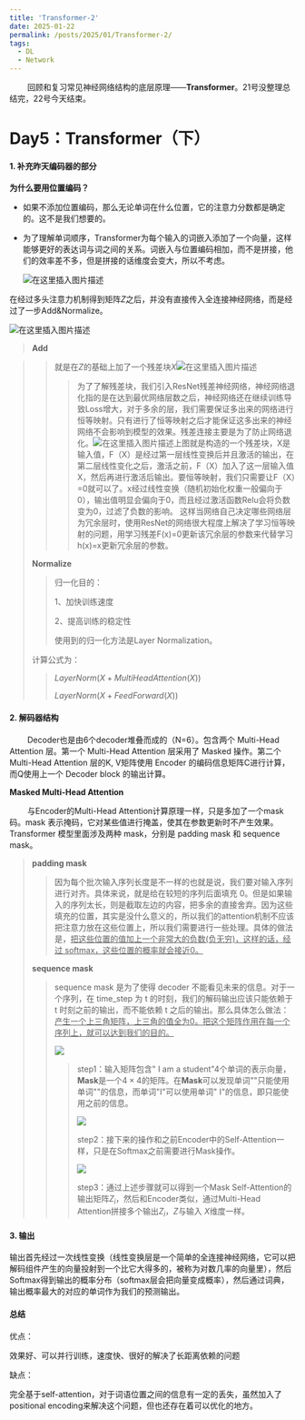 ```yaml
---
title: 'Transformer-2'
date: 2025-01-22
permalink: /posts/2025/01/Transformer-2/
tags:
  - DL
  - Network
---
```


        回顾和复习常见神经网络结构的底层原理——**Transformer**。21号没整理总结完，22号今天结束。

Day5：Transformer（下）
======

#### 1. 补充昨天编码器的部分

**为什么要用位置编码？**

* 如果不添加位置编码，那么无论单词在什么位置，它的注意力分数都是确定的。这不是我们想要的。

* 为了理解单词顺序，Transformer为每个输入的词嵌入添加了一个向量，这样能够更好的表达词与词之间的关系。词嵌入与位置编码相加，而不是拼接，他们的效率差不多，但是拼接的话维度会变大，所以不考虑。
  
  <img src="https://i-blog.csdnimg.cn/blog_migrate/beeb9fb0c7074051b1a064edb19a73bc.png" title="" alt="在这里插入图片描述" data-align="center">

在经过多头注意力机制得到矩阵$Z$之后，并没有直接传入全连接神经网络，而是经过了一步Add&Normalize。

![在这里插入图片描述](https://i-blog.csdnimg.cn/blog_migrate/29a24a78b70aa77ffd41b5ae2bfdc5e7.png#pic_center)

> **Add**

> > 就是在$Z$的基础上加了一个残差块$X$<img src="https://i-blog.csdnimg.cn/blog_migrate/b9951837dd639046ca37c9fba8b4efc5.png#pic_center" title="" alt="在这里插入图片描述" data-align="center">
> > 
> > > 为了了解残差块，我们引入ResNet残差神经网络，神经网络退化指的是在达到最优网络层数之后，神经网络还在继续训练导致Loss增大，对于多余的层，我们需要保证多出来的网络进行恒等映射。只有进行了恒等映射之后才能保证这多出来的神经网络不会影响到模型的效果。残差连接主要是为了防止网络退化。<img src="https://i-blog.csdnimg.cn/blog_migrate/df2011b93622dc7da054b8853b16bafd.png#pic_center" title="" alt="在这里插入图片描述" data-align="center">上图就是构造的一个残差块，X是输入值，F（X）是经过第一层线性变换后并且激活的输出，在第二层线性变化之后，激活之前，F（X）加入了这一层输入值X，然后再进行激活后输出。要恒等映射，我们只需要让F（X）=0就可以了。x经过线性变换（随机初始化权重一般偏向于0），输出值明显会偏向于0，而且经过激活函数Relu会将负数变为0，过滤了负数的影响。
> > > 这样当网络自己决定哪些网络层为冗余层时，使用ResNet的网络很大程度上解决了学习恒等映射的问题，用学习残差F(x)=0更新该冗余层的参数来代替学习h(x)=x更新冗余层的参数。
> 
> **Normalize**
> 
> > 归一化目的：  
> > 
> > 1、加快训练速度  
> > 
> > 2、提高训练的稳定性  
> > 
> > 使用到的归一化方法是Layer Normalization。
> 
> 计算公式为：
> 
> > $LayerNorm(X+MultiHeadAttention(X))$
> > 
> > $LayerNorm(X+FeedForward(X))$

#### 2. 解码器结构

        Decoder也是由6个decoder堆叠而成的（N=6）。包含两个 Multi-Head Attention 层。第一个 Multi-Head Attention 层采用了 Masked 操作。第二个 Multi-Head Attention 层的K, V矩阵使用 Encoder 的编码信息矩阵C进行计算，而Q使用上一个 Decoder block 的输出计算。

****Masked Multi-Head Attention****

        与Encoder的Multi-Head Attention计算原理一样，只是多加了一个mask码。mask 表示掩码，它对某些值进行掩盖，使其在参数更新时不产生效果。Transformer 模型里面涉及两种 mask，分别是 padding mask 和 sequence mask。

> **padding mask**
> 
> > 因为每个批次输入序列长度是不一样的也就是说，我们要对输入序列进行对齐。具体来说，就是给在较短的序列后面填充 0。但是如果输入的序列太长，则是截取左边的内容，把多余的直接舍弃。因为这些填充的位置，其实是没什么意义的，所以我们的attention机制不应该把注意力放在这些位置上，所以我们需要进行一些处理。具体的做法是，<u>把这些位置的值加上一个非常大的负数(负无穷)，这样的话，经过 softmax，这些位置的概率就会接近0。</u>
> 
> **sequence mask**
> 
> > sequence mask 是为了使得 decoder 不能看见未来的信息。对于一个序列，在 time_step 为 t 的时刻，我们的解码输出应该只能依赖于 t 时刻之前的输出，而不能依赖 t 之后的输出。那么具体怎么做法：<u>产生一个上三角矩阵，上三角的值全为0。把这个矩阵作用在每一个序列上，就可以达到我们的目的。</u>
> > 
> > ![](https://pic3.zhimg.com/v2-d381d89dc81313a26717bf72dbda4294_1440w.webp?consumer=ZHI_MENG)
> > 
> > > step1：输入矩阵包含"<Begin> I am a student"4个单词的表示向量，**Mask**是一个$4\times4$的矩阵。在**Mask**可以发现单词"<Begin>"只能使用单词"<Begin>"的信息，而单词"I"可以使用单词"<Begin> I"的信息，即只能使用之前的信息。
> > > 
> > > ![](https://pic2.zhimg.com/v2-a52bc9153f72664214753253acbaa3e9_1440w.webp?consumer=ZHI_MENG)
> > > 
> > > step2：接下来的操作和之前Encoder中的Self-Attention一样，只是在Softmax之前需要进行Mask操作。
> > > 
> > > ![](https://pic4.zhimg.com/v2-aa7b81c5ef8e153affd45d78c484f0e3_1440w.webp?consumer=ZHI_MENG)
> > > 
> > > step3：通过上述步骤就可以得到一个Mask Self-Attention的输出矩阵$Z_i$，然后和Encoder类似，通过Multi-Head Attention拼接多个输出$Z_i$，$Z$与输入 $X$维度一样。

#### 3. 输出

输出首先经过一次线性变换（线性变换层是一个简单的全连接神经网络，它可以把解码组件产生的向量投射到一个比它大得多的，被称为对数几率的向量里），然后Softmax得到输出的概率分布（softmax层会把向量变成概率），然后通过词典，输出概率最大的对应的单词作为我们的预测输出。

#### 总结

优点：

效果好、可以并行训练，速度快、很好的解决了长距离依赖的问题

缺点：

完全基于self-attention，对于词语位置之间的信息有一定的丢失，虽然加入了positional encoding来解决这个问题，但也还存在着可以优化的地方。
